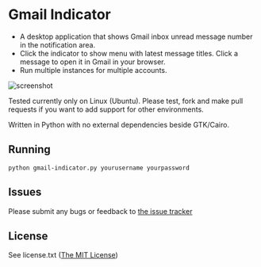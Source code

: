 # Gmail Indicator

* A desktop application that shows Gmail inbox unread message number in the notification area.
* Click the indicator to show menu with latest message titles. Click a message to open it in Gmail in your browser.
* Run multiple instances for multiple accounts.

![screenshot](http://s.fillest.ru/published/gmail-indicator.png)

Tested currently only on Linux (Ubuntu). Please test, fork and make pull requests if you want to add support for other environments.

Written in Python with no external dependencies beside GTK/Cairo.

## Running
`python gmail-indicator.py yourusername yourpassword`

## Issues
Please submit any bugs or feedback to [the issue tracker](https://github.com/fillest/gmail-indicator/issues)

## License
See license.txt ([The MIT License](http://www.opensource.org/licenses/mit-license.php))
